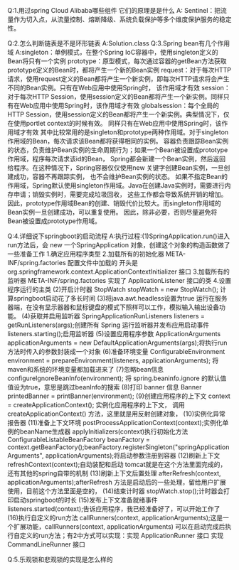 Q:1.用过spring Cloud Alibaba哪些组件 它们的原理是是什么
A: Sentinel：把流量作为切入点，从流量控制、熔断降级、系统负载保护等多个维度保护服务的稳定性。
   
Q:2.怎么判断链表是不是环形链表
A:Solution.class 
Q:3.Spring bean有几个作用域
A:singleton：单例模式，在整个Spring IoC容器中，使用singleton定义的Bean将只有一个实例
  prototype：原型模式，每次通过容器的getBean方法获取prototype定义的Bean时，都将产生一个新的Bean实例
  request：对于每次HTTP请求，使用request定义的Bean都将产生一个新实例，即每次HTTP请求将会产生不同的Bean实例。只有在Web应用中使用Spring时，
  该作用域才有效
  session：对于每次HTTP Session，使用session定义的Bean都将产生一个新实例。同样只有在Web应用中使用Spring时，该作用域才有效
  globalsession：每个全局的HTTP Session，使用session定义的Bean都将产生一个新实例。典型情况下，仅在使用portlet context的时候有效。
  同样只有在Web应用中使用Spring时，该作用域才有效
  其中比较常用的是singleton和prototype两种作用域。对于singleton作用域的Bean，每次请求该Bean都将获得相同的实例。
  容器负责跟踪Bean实例的状态，负责维护Bean实例的生命周期行为；如果一个Bean被设置成prototype作用域，程序每次请求该id的Bean，
  Spring都会新建一个Bean实例，然后返回给程序。在这种情况下，Spring容器仅仅使用new 关键字创建Bean实例，一旦创建成功，容器不再跟踪实例，
  也不会维护Bean实例的状态。
  如果不指定Bean的作用域，Spring默认使用singleton作用域。Java在创建Java实例时，需要进行内存申请；销毁实例时，需要完成垃圾回收，
  这些工作都会导致系统开销的增加。因此，prototype作用域Bean的创建、销毁代价比较大。而singleton作用域的Bean实例一旦创建成功，可以重复使用。
  因此，除非必要，否则尽量避免将Bean被设置成prototype作用域。
  
Q:4.详细说下springboot的启动流程
A:执行过程:(1)SpringApplication.run()进入run方法后，会 new 一个SpringApplication 对象，创建这个对象的构造函数做了一些准备工作
             1.确定应用程序类型
             2.加载所有的初始化器 META-INF/spring.factories 配置文件中加载的 开头是  org.springframework.context.ApplicationContextInitializer 接口
             3.加载所有的监听器  META-INF/spring.factories 实现了 ApplicationListener 接口的类
             4.设置程序运行的主类
          (2)开启计时器 StopWatch stopWatch = new StopWatch(); 计算springboot启动花了多长时间
          (3)将java.awt.headless设置为true 运行在服务器端，在没有显示器器和鼠标键盘的模式下照样可以工作，模拟输入输出设备功能。
          (4)获取并启用监听器  SpringApplicationRunListeners listeners = getRunListeners(args);创建所有 Spring 运行监听器并发布应用启动事件
                             listeners.starting();启用监听器
          (5)设置应用程序参数 ApplicationArguments applicationArguments = new DefaultApplicationArguments(args);将执行run方法时传入的参数封装成一个对象
          (6)准备环境变量 ConfigurableEnvironment environment = prepareEnvironment(listeners, applicationArguments); 将maven和系统的环境变量都加载进来了
          (7)忽略bean信息 configureIgnoreBeanInfo(environment); 将 spring.beaninfo.ignore 的默认值值设为true，意思是跳过beanInfo的搜索
          (8)打印 banner 信息 Banner printedBanner = printBanner(environment);
          (9)创建应用程序的上下文 context = createApplicationContext(); 实例化应用程序的上下文， 调用 createApplicationContext() 方法，这里就是用反射创建对象，
          (10)实例化异常报告器
          (11)准备上下文环境 postProcessApplicationContext(context);实例化单例的beanName生成器 
                           applyInitializers(context)执行初始化方法 
                           ConfigurableListableBeanFactory beanFactory = context.getBeanFactory();beanFactory.registerSingleton("springApplicationArguments", applicationArguments);将启动参数注册到容器
          (12)刷新上下文 refreshContext(context);自动装配和启动 tomcat就是在这个方法里面完成的，还有其他的spring自带的机制
          (13)刷新上下文后置处理 afterRefresh(context, applicationArguments);afterRefresh 方法是启动后的一些处理，留给用户扩展使用，目前这个方法里面是空的，
          (14)结束计时器 stopWatch.stop();计时器会打印启动springboot的时长
          (15)发布上下文准备就绪事件 listeners.started(context);告诉应用程序，我已经准备好了，可以开始工作了
          (16)执行自定义的run方法 callRunners(context, applicationArguments);这是一个扩展功能，callRunners(context, applicationArguments) 可以在启动完成后执行自定义的run方法；有2中方式可以实现：实现 ApplicationRunner 接口 实现 CommandLineRunner 接口
          
Q:5.乐观锁和悲观锁的实现是怎么样的